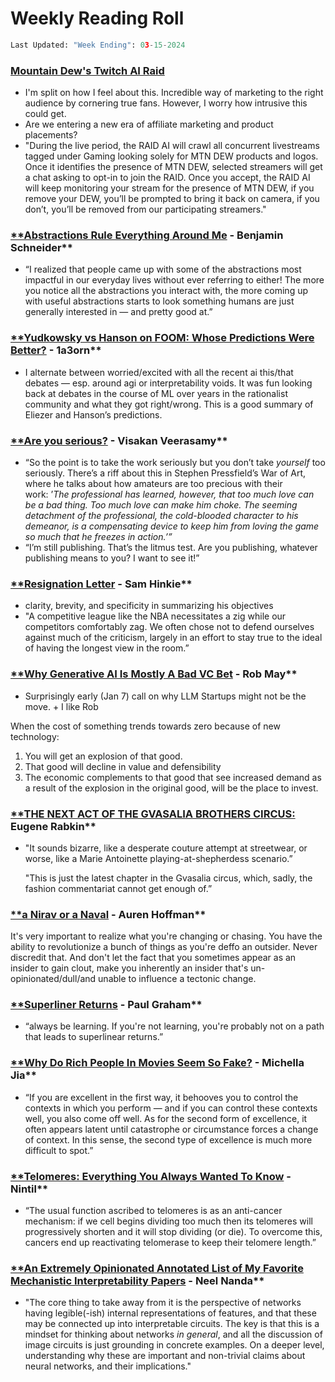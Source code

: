 # Weekly Reading Roll

```python
Last Updated: "Week Ending": 03-15-2024
```

### [**Mountain Dew's Twitch AI Raid**](https://www.mountaindew.com/wp-content/uploads/2023/11/MTN-DEW-RAID-QA.pdf)

- I'm split on how I feel about this. Incredible way of marketing to the right audience by cornering true fans. However, I worry how intrusive this could get.
- Are we entering a new era of affiliate marketing and product placements?
- "During the live period, the RAID AI will crawl all concurrent livestreams tagged under Gaming looking solely for MTN DEW products and logos. Once it identifies the presence of MTN DEW, selected streamers will get a chat asking to opt-in to join the RAID. Once you accept, the RAID AI will keep monitoring your stream for the presence of MTN DEW, if you remove your DEW, you’ll be prompted to bring it back on camera, if you don’t, you’ll be removed from our participating streamers."

### [**Abstractions Rule Everything Around Me](https://benjaminschneider.ch/writing/aream.html) - Benjamin Schneider**

- “I realized that people came up with some of the abstractions most impactful in our everyday lives without ever referring to either! The more you notice all the abstractions you interact with, the more coming up with useful abstractions starts to look something humans are just generally interested in — and pretty good at.”

### [**Yudkowsky vs Hanson on FOOM: Whose Predictions Were Better?](https://www.lesswrong.com/posts/gGSvwd62TJAxxhcGh/yudkowsky-vs-hanson-on-foom-whose-predictions-were-betterhttps://www.lesswrong.com/posts/gGSvwd62TJAxxhcGh/yudkowsky-vs-hanson-on-foom-whose-predictions-were-better) - 1a3orn**

- I alternate between worried/excited with all the recent ai this/that debates — esp. around agi or interpretability voids. It was fun looking back at debates in the course of ML over years in the rationalist community and what they got right/wrong. This is a good summary of Eliezer and Hanson’s predictions.

### [**Are you serious?](https://visakanv.substack.com/p/are-you-serious) - Visakan Veerasamy**

- “So the point is to take the work seriously but you don’t take *yourself* too seriously. There’s a riff about this in Stephen Pressfield’s War of Art, where he talks about how amateurs are too precious with their work: ’*The professional has learned, however, that too much love can be a bad thing. Too much love can make him choke. The seeming detachment of the professional, the cold-blooded character to his demeanor, is a compensating device to keep him from loving the game so much that he freezes in action.’”*
- “I’m still publishing. That’s the litmus test. Are you publishing, whatever publishing means to you? I want to see it!”

### [**Resignation Letter](https://www.espn.com/pdf/2016/0406/nba_hinkie_redact.pdf) - Sam Hinkie**

- clarity, brevity, and specificity in summarizing his objectives
- "A competitive league like the NBA necessitates a zig while our competitors comfortably zag. We often chose not to defend ourselves against much of the criticism, largely in an effort to stay true to the ideal of having the longest view in the room.”

### [**Why Generative AI Is Mostly A Bad VC Bet](https://investinginai.substack.com/p/why-generative-ai-is-mostly-a-bad) - Rob May**

- Surprisingly early (Jan 7) call on why LLM Startups might not be the move. + I like Rob

When the cost of something trends towards zero because of new technology:

1. You will get an explosion of that good.
2. That good will decline in value and defensibility
3. The economic complements to that good that see increased demand as a result of the explosion in the original good, will be the place to invest.

### [**THE NEXT ACT OF THE GVASALIA BROTHERS CIRCUS:](https://www.sz-mag.com/news/2023/07/op-ed-the-next-act-of-the-gvasalia-brothers-circus/) Eugene Rabkin**

- "It sounds bizarre, like a desperate couture attempt at streetwear, or worse, like a Marie Antoinette playing-at-shepherdess scenario.”
    
    "This is just the latest chapter in the Gvasalia circus, which, sadly, the fashion commentariat cannot get enough of.”
    

### [**a Nirav or a Naval](https://auren.substack.com/p/a-nirav-or-a-naval-that-is-the-question) - Auren Hoffman**

It's very important to realize what you're changing or chasing. You have the ability to revolutionize a bunch of things as you're deffo an outsider. Never discredit that. And don't let the fact that you sometimes appear as an insider to gain clout, make you inherently an insider that's un-opinionated/dull/and unable to influence a tectonic change.

### [**Superliner Returns](http://paulgraham.com/superlinear.html) - Paul Graham**

- “always be learning. If you're not learning, you're probably not on a path that leads to superlinear returns.”

### [**Why Do Rich People In Movies Seem So Fake?](https://sundogg.substack.com/p/why-do-rich-people-in-movies-seem) - Michella Jia**

- “If you are excellent in the first way, it behooves you to control the contexts in which you perform — and if you can control these contexts well, you also come off well. As for the second form of excellence, it often appears latent until catastrophe or circumstance forces a change of context. In this sense, the second type of excellence is much more difficult to spot.”

### [**Telomeres: Everything You Always Wanted To Know](https://www.notion.so/Daily-Log-Fall-2023-ee985cd122004f9fb8e4dabd25ee4b69?pvs=21) - Nintil**

- “The usual function ascribed to telomeres is as an anti-cancer mechanism: if we cell begins dividing too much then its telomeres will progressively shorten and it will stop dividing (or die). To overcome this, cancers end up reactivating telomerase to keep their telomere length.”

### [**An Extremely Opinionated Annotated List of My Favorite Mechanistic Interpretability Papers](https://www.neelnanda.io/mechanistic-interpretability/favourite-papers) - Neel Nanda**

- "The core thing to take away from it is the perspective of networks having legible(-ish) internal representations of features, and that these may be connected up into interpretable circuits. The key is that this is a mindset for thinking about networks *in general*, and all the discussion of image circuits is just grounding in concrete examples. On a deeper level, understanding why these are important and non-trivial claims about neural networks, and their implications."